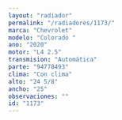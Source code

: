 ```yaml
---
layout: "radiador"
permalink: "/radiadores/1173/"
marca: "Chevrolet"
modelo: "Colorado "
ano: "2020"
motor: "L4 2.5"
transmision: "Automática"
parte: "94778493"
clima: "Con clima"
alto: "24 5/8"
ancho: "25"
observaciones: ""
id: "1173"
---
```


